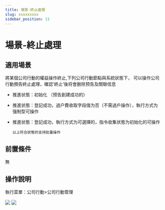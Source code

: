 ```yaml
---
title: 場景-終止處理
slug: xxxxxxxxx
sidebar_position: 11
---
```



# 場景-終止處理

## 適用場景

將某個公司行動的權益操作終止,下列公司行動節點與系統狀態下， 可以操作公司行動預告終止處理，確認‘終止’後将會删除预告及關聯信息

- 推進状態：初始化 （预告創建成功的）
- 推進状態：登記成功，過户費收取字段值为否（不需過戶操作），執行方式为强制型可操作
- 推進状態：登記成功，執行方式为可選擇的，指令收集状態为初始化的可操作

      以上符合狀態的支持批量操作

## 前置條件

無

## 操作說明 

執行菜單：公司行動&gt;公司行動管理

<img src="/assets/INbgbDcgzolOG1xts2HcC70Mnnd.png" src-width="2898" src-height="1460" align="center"/>

<img src="/assets/BxyRbb1WvoaVtDxlqPhcvn3inhd.png" src-width="2382" src-height="1454" align="center"/>

